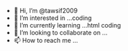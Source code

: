 - 👋 Hi, I’m @tawsif2009
- 👀 I’m interested in ...coding
- 🌱 I’m currently learning ...html coding
- 💞️ I’m looking to collaborate on ...
- 📫 How to reach me ...

<!---
tawsif2009/tawsif2009 is a ✨ special ✨ repository because its `README.md` (this file) appears on your GitHub profile.
You can click the Preview link to take a look at your changes.
--->
